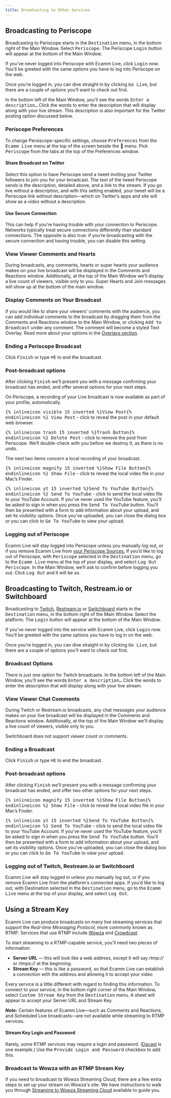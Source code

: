 ```yaml
---
title: Broadcasting to Other Services
---
```


## Broadcasting to Periscope

Broadcasting to Periscope starts in the <samp>Destination</samp> menu, in the bottom right of the Main Window. Select <samp>Periscope</samp>. The Periscope <samp class="blue">Login</samp> button will appear at the bottom of the Main Window.

If you’ve never logged into Periscope with Ecamm Live, click <samp class="blue">Login</samp> now. You’ll be greeted with the same options you have to log into Periscope on the web.

Once you’re logged in, you can dive straight in by clicking <samp class="blue">Go Live</samp>, but there are a couple of options you’ll want to check out first.

In the bottom left of the Main Window, you’ll see the words <samp>Enter a description…</samp> Click the words to enter the description that will display along with your live stream. This description is also important for the Twitter posting option discussed below.

### Periscope Preferences

To change Persiscope-specific settings, choose <samp>Preferences</samp> from the <samp>Ecamm Live</samp> menu at the top of the screen beside the  menu. Pick <Samp>Periscope</samp> from the tabs at the top of the Preferences window.

#### Share Broadcast on Twitter

Select this option to have Periscope send a tweet inviting your Twitter followers to join you for your broadcast. The text of the tweet Periscope sends is the description, detailed above, and a link to the stream. If you go live without a description, and with this setting enabled, your tweet will be a Periscope link without description—which on Twitter’s apps and site will show as a _video_ without a description.

#### Use Secure Connection

This can help if you’re having trouble with your connection to Periscope. Networks typically treat secure connections differently than standard connections. The opposite is also true: if you’re broadcasting with the secure connection and having trouble, you can disable this setting.

### View Viewer Comments and Hearts

During broadcasts, any comments, hearts or super hearts your audience makes on your live broadcast will be displayed in the Comments and Reactions window. Additionally, at the top of the Main Window we'll display a live count of viewers, visible only to you. Super Hearts and Join messages will show up at the bottom of the main window.

### Display Comments on Your Broadcast

If you would like to share your viewers' comments with the audience, you can add individual comments to the broadcast by dragging them from the Comments and Reactions window to the Main Window, or clicking <samp>Add to Broadcast</samp> under any comment. The comment will become a styled Text Overlay. Read more about your options in the [Overlays section](/ecamm-live-manual/003-using-overlays/#comment-overlays).

### Ending a Periscope Broadcast

Click <samp class="blue">Finish</samp> or type <kbd>⌘</kbd><kbd>E</kbd> to end the broadcast.

### Post-broadcast options

After clicking <samp class="blue">Finish</samp> we’ll present you with a message confirming your broadcast has ended, and offer several options for your next steps.

On Periscope, a recording of your Live broadcast is now available as part of your profile, automatically. 

<samp>{% inlineicon visible 15 inverted %}View Post{% endinlineicon %} View Post</samp> - click to reveal the post in your default web browser.

<samp>{% inlineicon trash 15 inverted %}Trash Button{% endinlineicon %} Delete Post</samp> - click to remove the post from Periscope. We’ll double-check with you before we destroy it, as there is no undo.

The next two items concern a local recording of your broadcast.

<samp>{% inlineicon magnify 15 inverted %}Show File Button{% endinlineicon %} Show File</samp> - click to reveal the local video file in your Mac’s Finder.

<samp>{% inlineicon yt 15 inverted %}Send To YouTube Button{% endinlineicon %} Send To YouTube</samp> - click to send the local video file to your YouTube Account.
If you’ve never used the YouTube feature, you’ll be asked to sign in when you press the <samp>Send To YouTube</samp> button. You’ll then be presented with a form to add information about your upload, and set its visibility options. Once you’ve uploaded, you can close the dialog box or you can click to <samp>Go To YouTube</samp> to view your upload.

### Logging out of Periscope

Ecamm Live will stay logged into Periscope unless you manually log out, or if you remove Ecamm Live from [your Periscope Sources.](https://www.periscope.tv/account/producer)
If you’d like to log out of Periscope, with <samp>Periscope</samp> selected in the <samp>Destination</samp> menu, go to the <samp>Ecamm Live</samp> menu at the top of your display, and select <samp>Log Out Periscope</samp>. In the Main Window, we’ll ask to confirm before logging you out. Click <samp>Log Out</samp> and it will be so.

## Broadcasting to Twitch, Restream.io or Switchboard

Broadcasting to [Twitch](https://twitch.tv), [Restream.io](https://restream.io) or [Switchboard](https://switchboard.live) starts in the <samp>Destination</samp> menu, in the bottom right of the Main Window. Select the platform. The <samp class="blue">Login</samp> button will appear at the bottom of the Main Window.

If you’ve never logged into the service with Ecamm Live, click <samp class="blue">Login</samp> now. You’ll be greeted with the same options you have to log in on the web.

Once you’re logged in, you can dive straight in by clicking <samp class="blue">Go Live</samp>, but there are a couple of options you’ll want to check out first.

### Broadcast Options

There is just one option for Twitch broadcasts. In the bottom left of the Main Window, you’ll see the words <samp>Enter a description…</samp> Click the words to enter the description that will display along with your live stream.


### View Viewer Chat Comments

During Twitch or Restream.io broadcasts, any chat messages your audience makes on your live broadcast will be displayed in the Comments and Reactions window. Additionally, at the top of the Main Window we'll display a live count of viewers, visible only to you. 

Switchboard does not support viewer count or comments.

### Ending a Broadcast

Click <samp class="blue">Finish</samp> or type <kbd>⌘</kbd><kbd>E</kbd> to end the broadcast.

### Post-broadcast options

After clicking <samp class="blue">Finish</samp> we’ll present you with a message confirming your broadcast has ended, and offer two other options for your next steps.

<samp>{% inlineicon magnify 15 inverted %}Show File Button{% endinlineicon %} Show File</samp> - click to reveal the local video file in your Mac’s Finder.

<samp>{% inlineicon yt 15 inverted %}Send To YouTube Button{% endinlineicon %} Send To YouTube</samp> - click to send the local video file to your YouTube Account.
If you’ve never used the YouTube feature, you’ll be asked to sign in when you press the <samp>Send To YouTube</samp> button. You’ll then be presented with a form to add information about your upload, and set its visibility options. Once you’ve uploaded, you can close the dialog box or you can click to <samp>Go To YouTube</samp> to view your upload.

### Logging out of Twitch, Restream.io or Switchboard

Ecamm Live will stay logged in unless you manually log out, or if you remove Ecamm Live from the platform's connected apps. If you’d like to log out, with Destination selected in the <samp>Destination</samp> menu, go to the <samp>Ecamm Live</samp> menu at the top of your display, and select <samp>Log Out</samp>.

## Using a Stream Key

Ecamm Live can produce broadcasts on many live streaming services that support the _Real-time Messaging Protocol,_ more commonly known as RTMP. Services that use RTMP include [Wowza](https://www.wowza.com/products/streaming-cloud) and [Crowdcast](https://www.crowdcast.io).

To start streaming to a RTMP-capable service, you'll need two pieces of information:

* **Server URL** — this will look like a web address, except it will say *rtmp://* or *rtmps://* at the beginning.
* **Stream Key** — this is like a password, so that Ecamm Live can establish a connection with the address and allowing it to accept your video

Every service is a little different with regard to finding this information. To connect to your service, in the bottom right corner of the Main Window, select <samp>Custom Stream Key</samp> from the <samp>Destination</samp> menu. A sheet will appear to accept your Server URL and Stream Key.

**_Note:_** Certain features of Ecamm Live—such as Comments and Reactions, and Scheduled Live broadcasts—are not available while streaming to RTMP services.

#### Stream Key Login and Password

Rarely, some RTMP services may require a login and password. ([Dacast](http://dacast.com) is one example.) Use the <samp>Provide Login and Password</samp> checkbox to add this.

### Broadcast to Wowza with an RTMP Stream Key

If you need to broadcast to Wowza Streaming Cloud, there are a few extra steps to set up your stream on Wowza's site. We have instructions to walk you through [Streaming to Wowza Streaming Cloud](http://ecamm.com/support/article/2218/streaming-to-wowza-streaming-cloud/) available to guide you.


